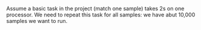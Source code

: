 Assume a basic task in the project (match one sample) takes 2s on one processor.
We need to repeat this task for all samples: we have abut 10,000 samples we want to run.
